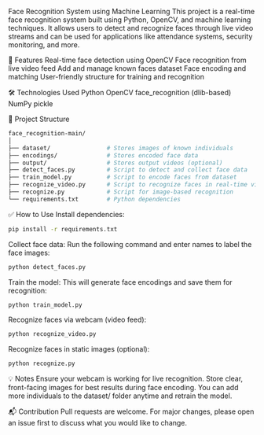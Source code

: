 Face Recognition System using Machine Learning
This project is a real-time face recognition system built using Python, OpenCV, and machine learning techniques. It allows users to detect and recognize faces through live video streams and can be used for applications like attendance systems, security monitoring, and more.

🚀 Features
Real-time face detection using OpenCV
Face recognition from live video feed
Add and manage known faces dataset
Face encoding and matching
User-friendly structure for training and recognition

🛠️ Technologies Used
Python
OpenCV
face_recognition (dlib-based)
NumPy
pickle

📁 Project Structure
```bash
face_recognition-main/
│
├── dataset/                # Stores images of known individuals
├── encodings/              # Stores encoded face data
├── output/                 # Stores output videos (optional)
├── detect_faces.py         # Script to detect and collect face data
├── train_model.py          # Script to encode faces from dataset
├── recognize_video.py      # Script to recognize faces in real-time video
├── recognize.py            # Script for image-based recognition
└── requirements.txt        # Python dependencies
```
✅ How to Use
Install dependencies:
```bash
pip install -r requirements.txt
```
Collect face data:
Run the following command and enter names to label the face images:
```bash
python detect_faces.py
```
Train the model:
This will generate face encodings and save them for recognition:
```bash
python train_model.py
```
Recognize faces via webcam (video feed):
```bash
python recognize_video.py
```
Recognize faces in static images (optional):
```bash
python recognize.py
```
💡 Notes
Ensure your webcam is working for live recognition.
Store clear, front-facing images for best results during face encoding.
You can add more individuals to the dataset/ folder anytime and retrain the model.

📬 Contribution
Pull requests are welcome. For major changes, please open an issue first to discuss what you would like to change.

